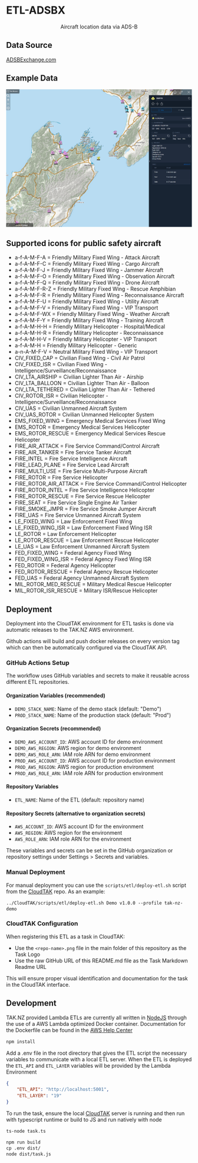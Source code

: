 # ETL-ADSBX

<p align='center'>Aircraft location data via ADS-B</p>

## Data Source

[ADSBExchange.com](https://www.adsbexchange.com/)

## Example Data

![Aircraft location data via ADS-B](docs/etl-adsbx.png)

## Supported icons for public safety aircraft
* a-f-A-M-F-A = Friendly Military Fixed Wing - Attack Aircraft
* a-f-A-M-F-C = Friendly Military Fixed Wing - Cargo Aircraft
* a-f-A-M-F-J = Friendly Military Fixed Wing - Jammer Aircraft
* a-f-A-M-F-O = Friendly Military Fixed Wing - Observation Aircraft
* a-f-A-M-F-Q = Friendly Military Fixed Wing - Drone Aircraft
* a-f-A-M-F-R-Z = Friendly Military Fixed Wing - Rescue Amphibian
* a-f-A-M-F-R = Friendly Military Fixed Wing - Reconnaissance Aircraft
* a-f-A-M-F-U = Friendly Military Fixed Wing - Utility Aircraft
* a-f-A-M-F-V = Friendly Military Fixed Wing - VIP Transport
* a-f-A-M-F-WX = Friendly Military Fixed Wing - Weather Aircraft
* a-f-A-M-F-Y = Friendly Military Fixed Wing - Training Aircraft
* a-f-A-M-H-H = Friendly Military Helicopter - Hospital/Medical
* a-f-A-M-H-R = Friendly Military Helicopter - Reconnaissance
* a-f-A-M-H-V = Friendly Military Helicopter - VIP Transport
* a-f-A-M-H = Friendly Military Helicopter - Generic
* a-n-A-M-F-V = Neutral Military Fixed Wing - VIP Transport
* CIV_FIXED_CAP = Civilian Fixed Wing - Civil Air Patrol
* CIV_FIXED_ISR = Civilian Fixed Wing - Intelligence/Surveillance/Reconnaissance
* CIV_LTA_AIRSHIP = Civilian Lighter Than Air - Airship
* CIV_LTA_BALLOON = Civilian Lighter Than Air - Balloon
* CIV_LTA_TETHERED = Civilian Lighter Than Air - Tethered
* CIV_ROTOR_ISR = Civilian Helicopter - Intelligence/Surveillance/Reconnaissance
* CIV_UAS = Civilian Unmanned Aircraft System
* CIV_UAS_ROTOR = Civilian Unmanned Helicopter System
* EMS_FIXED_WING = Emergency Medical Services Fixed Wing
* EMS_ROTOR = Emergency Medical Services Helicopter
* EMS_ROTOR_RESCUE = Emergency Medical Services Rescue Helicopter
* FIRE_AIR_ATTACK = Fire Service Command/Control Aircraft
* FIRE_AIR_TANKER = Fire Service Tanker Aircraft
* FIRE_INTEL = Fire Service Intelligence Aircraft
* FIRE_LEAD_PLANE = Fire Service Lead Aircraft
* FIRE_MULTI_USE = Fire Service Multi-Purpose Aircraft
* FIRE_ROTOR = Fire Service Helicopter
* FIRE_ROTOR_AIR_ATTACK = Fire Service Command/Control Helicopter
* FIRE_ROTOR_INTEL = Fire Service Intelligence Helicopter
* FIRE_ROTOR_RESCUE = Fire Service Rescue Helicopter
* FIRE_SEAT = Fire Service Single Engine Air Tanker
* FIRE_SMOKE_JMPR = Fire Service Smoke Jumper Aircraft
* FIRE_UAS = Fire Service Unmanned Aircraft System
* LE_FIXED_WING = Law Enforcement Fixed Wing
* LE_FIXED_WING_ISR = Law Enforcement Fixed Wing ISR
* LE_ROTOR = Law Enforcement Helicopter
* LE_ROTOR_RESCUE = Law Enforcement Rescue Helicopter
* LE_UAS = Law Enforcement Unmanned Aircraft System
* FED_FIXED_WING = Federal Agency Fixed Wing
* FED_FIXED_WING_ISR = Federal Agency Fixed Wing ISR
* FED_ROTOR = Federal Agency Helicopter
* FED_ROTOR_RESCUE = Federal Agency Rescue Helicopter
* FED_UAS = Federal Agency Unmanned Aircraft System
* MIL_ROTOR_MED_RESCUE = Military Medical Rescue Helicopter
* MIL_ROTOR_ISR_RESCUE = Military ISR/Rescue Helicopter

## Deployment

Deployment into the CloudTAK environment for ETL tasks is done via automatic releases to the TAK.NZ AWS environment.

Github actions will build and push docker releases on every version tag which can then be automatically configured via the
CloudTAK API.

### GitHub Actions Setup

The workflow uses GitHub variables and secrets to make it reusable across different ETL repositories.

#### Organization Variables (recommended)
- `DEMO_STACK_NAME`: Name of the demo stack (default: "Demo")
- `PROD_STACK_NAME`: Name of the production stack (default: "Prod")

#### Organization Secrets (recommended)
- `DEMO_AWS_ACCOUNT_ID`: AWS account ID for demo environment
- `DEMO_AWS_REGION`: AWS region for demo environment
- `DEMO_AWS_ROLE_ARN`: IAM role ARN for demo environment
- `PROD_AWS_ACCOUNT_ID`: AWS account ID for production environment
- `PROD_AWS_REGION`: AWS region for production environment
- `PROD_AWS_ROLE_ARN`: IAM role ARN for production environment

#### Repository Variables
- `ETL_NAME`: Name of the ETL (default: repository name)

#### Repository Secrets (alternative to organization secrets)
- `AWS_ACCOUNT_ID`: AWS account ID for the environment
- `AWS_REGION`: AWS region for the environment
- `AWS_ROLE_ARN`: IAM role ARN for the environment

These variables and secrets can be set in the GitHub organization or repository settings under Settings > Secrets and variables.

### Manual Deployment

For manual deployment you can use the `scripts/etl/deploy-etl.sh` script from the [CloudTAK](https://github.com/TAK-NZ/CloudTAK/) repo.
As an example: 
```
../CloudTAK/scripts/etl/deploy-etl.sh Demo v1.0.0 --profile tak-nz-demo
```

### CloudTAK Configuration

When registering this ETL as a task in CloudTAK:

- Use the `<repo-name>.png` file in the main folder of this repository as the Task Logo
- Use the raw GitHub URL of this README.md file as the Task Markdown Readme URL

This will ensure proper visual identification and documentation for the task in the CloudTAK interface.

## Development

TAK.NZ provided Lambda ETLs are currently all written in [NodeJS](https://nodejs.org/en) through the use of a AWS Lambda optimized
Docker container. Documentation for the Dockerfile can be found in the [AWS Help Center](https://docs.aws.amazon.com/lambda/latest/dg/images-create.html)

```sh
npm install
```

Add a .env file in the root directory that gives the ETL script the necessary variables to communicate with a local ETL server.
When the ETL is deployed the `ETL_API` and `ETL_LAYER` variables will be provided by the Lambda Environment

```json
{
    "ETL_API": "http://localhost:5001",
    "ETL_LAYER": "19"
}
```

To run the task, ensure the local [CloudTAK](https://github.com/TAK-NZ/CloudTAK/) server is running and then run with typescript runtime
or build to JS and run natively with node

```
ts-node task.ts
```

```
npm run build
cp .env dist/
node dist/task.js
```